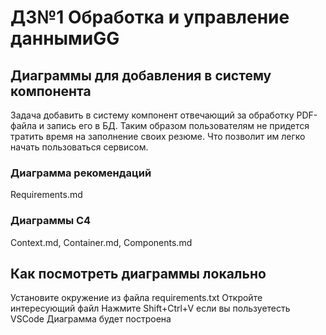 # ДЗ№1 Обработка и управление даннымиGG

## Диаграммы для добавления в систему компонента

Задача добавить в систему компонент отвечающий за обработку PDF-файла и запись его в БД. Таким образом пользователям не придется тратить время на заполнение своих резюме. Что позволит им легко начать пользоваться сервисом.

### Диаграмма рекомендаций 

Requirements.md

### Диаграммы C4

Context.md, Container.md, Components.md

## Как посмотреть диаграммы локально

Установите окружение из файла requirements.txt
Откройте интересующий файл
Нажмите Shift+Ctrl+V если вы пользуетесть VSCode
Диаграмма будет построена





